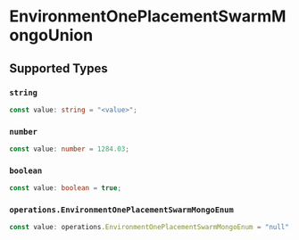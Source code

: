 # EnvironmentOnePlacementSwarmMongoUnion


## Supported Types

### `string`

```typescript
const value: string = "<value>";
```

### `number`

```typescript
const value: number = 1284.03;
```

### `boolean`

```typescript
const value: boolean = true;
```

### `operations.EnvironmentOnePlacementSwarmMongoEnum`

```typescript
const value: operations.EnvironmentOnePlacementSwarmMongoEnum = "null";
```


